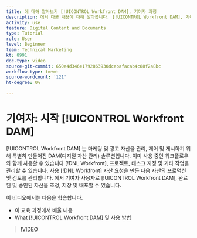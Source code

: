 ```yaml
---
title: 에 대해 알아보기 [!UICONTROL Workfront DAM], 기여자 과정
description: 에서 다룰 내용에 대해 알아봅니다. [!UICONTROL Workfront DAM], 기여자 과정.
activity: use
feature: Digital Content and Documents
type: Tutorial
role: User
level: Beginner
team: Technical Marketing
kt: 8991
doc-type: video
source-git-commit: 650e4d346e1792863930dcebafacab4c88f2a8bc
workflow-type: tm+mt
source-wordcount: '121'
ht-degree: 0%

---
```


# 기여자: 시작 [!UICONTROL Workfront DAM]

[!UICONTROL Workfront DAM] 는 마케팅 및 광고 자산을 관리, 제어 및 게시하기 위해 특별히 만들어진 DAM(디지털 자산 관리) 솔루션입니다. 이미 사용 중인 워크플로우와 함께 사용할 수 있습니다 [!DNL Workfront], 프로젝트, 태스크 지정 및 기타 작업을 관리할 수 있습니다. 사용 [!DNL Workfront] 자산 요청을 만든 다음 자산의 프로덕션 및 검토를 관리합니다. 에서 기여자 사용자로 [!UICONTROL Workfront DAM], 완료된 및 승인된 자산을 조정, 저장 및 배포할 수 있습니다.

이 비디오에서는 다음을 학습합니다.

* 이 교육 과정에서 배울 내용
* What [!UICONTROL Workfront DAM] 및 사용 방법

>[!VIDEO](https://video.tv.adobe.com/v/335251/?quality=12&learn=on)
